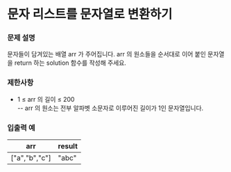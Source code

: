 # 문자 리스트를 문자열로 변환하기
### 문제 설명
문자들이 담겨있는 배열 arr 가 주어집니다. arr 의 원소들을 순서대로 이어 붙인 문자열을 return 하는 solution 함수를 작성해 주세요.
### 제한사항
- 1 ≤ arr 의 길이 ≤ 200  
  -- arr 의 원소는 전부 알파벳 소문자로 이루어진 길이가 1인 문자열입니다.
### 입출력 예

| arr           | result |
|---------------|--------|
| ["a","b","c"] | "abc"  |